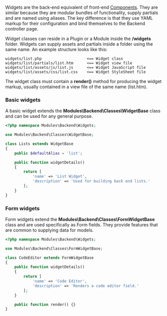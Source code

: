 Widgets are the back-end equivalent of front-end [Components](Components). They are similar because they are modular bundles of functionality, supply partials and are named using aliases. The key difference is that they use YAML markup for their configuration and bind themselves to the Backend controller page.

Widget classes can reside in a Plugin or a Module inside the **/widgets** folder. Widgets can supply assets and partials inside a folder using the same name. An example structure looks like this:

```
widgets/list.php                    <== Widget class
widgets/list/partials/list.htm      <== Widget view file
widgets/list/assets/js/list.js      <== Widget JavaScript file
widgets/list/assets/css/list.css    <== Widget StyleSheet file
```

The widget class must contain a **render()** method for producing the widget markup, usually contained in a view file of the same name (list.htm).

### Basic widgets

A basic widget extends the **Modules\Backend\Classes\WidgetBase** class and can be used for any general purpose.

```php
<?php namespace Modules\Backend\Widgets;

use Modules\Backend\Classes\WidgetBase;

class Lists extends WidgetBase
{
    public $defaultAlias = 'list';

    public function widgetDetails()
    {
        return [
            'name' => 'List Widget',
            'description' => 'Used for building back end lists.'
        ];
    }
}
```

### Form widgets

Form widgets extend the **Modules\Backend\Classes\FormWidgetBase** class and are used specifically as Form fields. They provide features that are common to supplying data for models.

```php
<?php namespace Modules\Backend\Widgets;

use Modules\Backend\Classes\FormWidgetBase;

class CodeEditor extends FormWidgetBase
{
    public function widgetDetails()
    {
        return [
            'name' => 'Code Editor',
            'description' => 'Renders a code editor field.'
        ];
    }

    public function render() {}
}
```